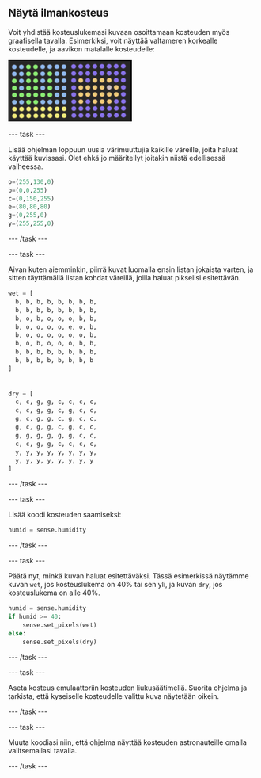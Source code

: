 ## Näytä ilmankosteus

Voit yhdistää kosteuslukemasi kuvaan osoittamaan kosteuden myös graafisella tavalla. Esimerkiksi, voit näyttää valtameren korkealle kosteudelle, ja aavikon matalalle kosteudelle:

![Märkä ja kuiva](images/wet-dry.png)

--- task ---

Lisää ohjelman loppuun uusia värimuuttujia kaikille väreille, joita haluat käyttää kuvissasi. Olet ehkä jo määritellyt joitakin niistä edellisessä vaiheessa.

```python
o=(255,130,0)
b=(0,0,255)
c=(0,150,255)
e=(80,80,80)
g=(0,255,0)
y=(255,255,0)
```

--- /task ---

--- task ---

Aivan kuten aiemminkin, piirrä kuvat luomalla ensin listan jokaista varten, ja sitten täyttämällä listan kohdat väreillä, joilla haluat pikselisi esitettävän.

```python
wet = [
  b, b, b, b, b, b, b, b,
  b, b, b, b, b, b, b, b,
  b, o, b, o, o, o, b, b,
  b, o, o, o, o, e, o, b,
  b, o, o, o, o, o, o, b,
  b, o, b, o, o, o, b, b,
  b, b, b, b, b, b, b, b,
  b, b, b, b, b, b, b, b
]


dry = [
  c, c, g, g, c, c, c, c,
  c, c, g, g, c, g, c, c,
  g, c, g, g, c, g, c, c,
  g, c, g, g, c, g, c, c,
  g, g, g, g, g, g, c, c,
  c, c, g, g, c, c, c, c,
  y, y, y, y, y, y, y, y,
  y, y, y, y, y, y, y, y
]
```

--- /task ---

--- task ---

Lisää koodi kosteuden saamiseksi:

```python
humid = sense.humidity
```

--- /task ---

--- task ---

Päätä nyt, minkä kuvan haluat esitettäväksi. Tässä esimerkissä näytämme kuvan `wet`, jos kosteuslukema on 40% tai sen yli, ja kuvan `dry`, jos kosteuslukema on alle 40%.

```python
humid = sense.humidity
if humid >= 40:
    sense.set_pixels(wet)
else:
    sense.set_pixels(dry)
```

--- /task ---

--- task ---

Aseta kosteus emulaattoriin kosteuden liukusäätimellä. Suorita ohjelma ja tarkista, että kyseiselle kosteudelle valittu kuva näytetään oikein.

--- /task ---

--- task ---

Muuta koodiasi niin, että ohjelma näyttää kosteuden astronauteille omalla valitsemallasi tavalla.

--- /task ---